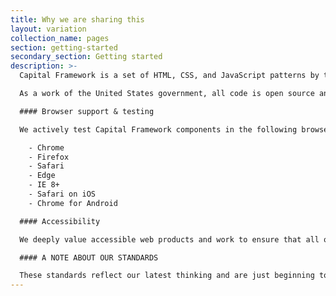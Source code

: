 ```yaml
---
title: Why we are sharing this
layout: variation
collection_name: pages
section: getting-started
secondary_section: Getting started
description: >-
  Capital Framework is a set of HTML, CSS, and JavaScript patterns by the Consumer Financial Protection Bureau with the following goals: consolidate front-end code patterns across CFPB web products in a collaborative way, adhere to design and UX standards set forth by the CFPB Design Manual, respect the guiding principles of accessibility, and support a wide range of browsers.

  As a work of the United States government, all code is open source and in the public domain (excluding any exceptions listed within in the project’s TERMS.md file). We encourage you to use this framework in your own projects and to contribute back.

  #### Browser support & testing

  We actively test Capital Framework components in the following browsers:  

    - Chrome  
    - Firefox  
    - Safari  
    - Edge  
    - IE 8+  
    - Safari on iOS  
    - Chrome for Android  

  #### Accessibility

  We deeply value accessible web products and work to ensure that all of our components comply with Section 508 rules for creating accessible software and websites. We actively test components to ensure that they are keyboard and screen reader friendly.

  #### A NOTE ABOUT OUR STANDARDS

  These standards reflect our latest thinking and are just beginning to be incorporated into the CFPB's most recent projects. See these standards in practice in eRegs, Consumer Response, and HMDA.
---
```

